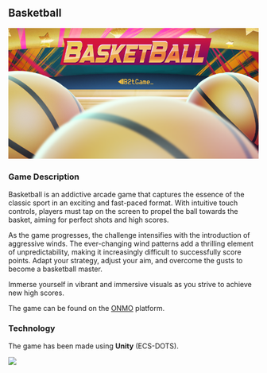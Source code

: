 ## Basketball

![](Assets/banner.png)

### Game Description

Basketball is an addictive arcade game that captures the essence of the classic sport in an exciting and fast-paced format. With intuitive touch controls, players must tap on the screen to propel the ball towards the basket, aiming for perfect shots and high scores.

As the game progresses, the challenge intensifies with the introduction of aggressive winds. The ever-changing wind patterns add a thrilling element of unpredictability, making it increasingly difficult to successfully score points. Adapt your strategy, adjust your aim, and overcome the gusts to become a basketball master.

Immerse yourself in vibrant and immersive visuals as you strive to achieve new high scores.

The game can be found on the [ONMO](https://https://play.onmo.com/) platform.

### Technology

The game has been made using **Unity** (ECS-DOTS).

![](Assets/gameplay.gif)
